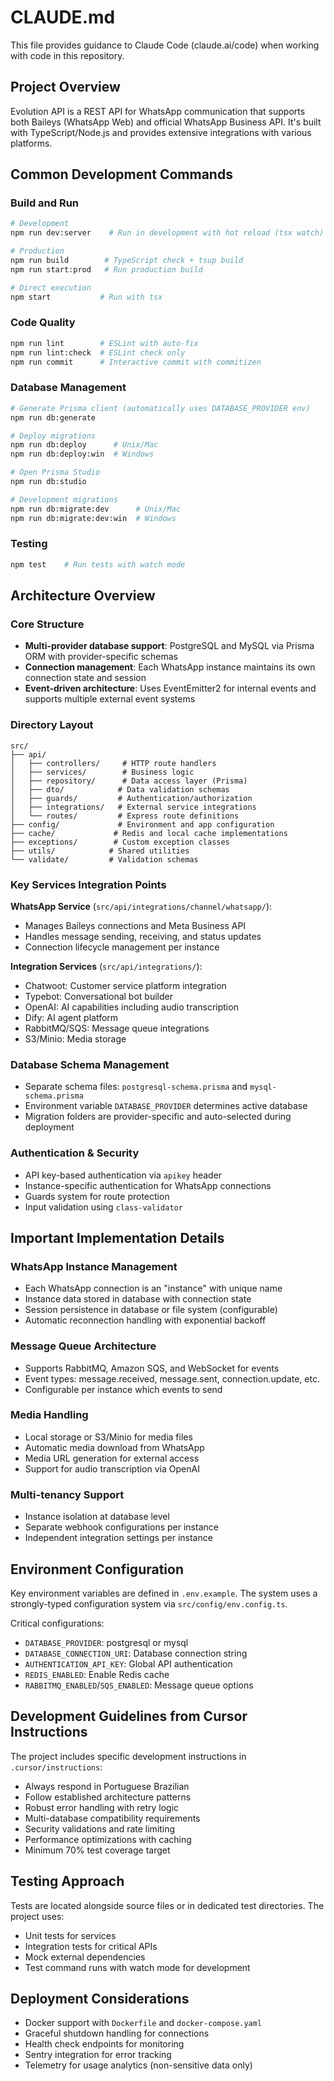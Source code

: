 # CLAUDE.md

This file provides guidance to Claude Code (claude.ai/code) when working with code in this repository.

## Project Overview

Evolution API is a REST API for WhatsApp communication that supports both Baileys (WhatsApp Web) and official WhatsApp Business API. It's built with TypeScript/Node.js and provides extensive integrations with various platforms.

## Common Development Commands

### Build and Run
```bash
# Development
npm run dev:server    # Run in development with hot reload (tsx watch)

# Production
npm run build        # TypeScript check + tsup build
npm run start:prod   # Run production build

# Direct execution
npm start           # Run with tsx
```

### Code Quality
```bash
npm run lint        # ESLint with auto-fix
npm run lint:check  # ESLint check only
npm run commit      # Interactive commit with commitizen
```

### Database Management
```bash
# Generate Prisma client (automatically uses DATABASE_PROVIDER env)
npm run db:generate

# Deploy migrations
npm run db:deploy      # Unix/Mac
npm run db:deploy:win  # Windows

# Open Prisma Studio
npm run db:studio

# Development migrations
npm run db:migrate:dev      # Unix/Mac
npm run db:migrate:dev:win  # Windows
```

### Testing
```bash
npm test    # Run tests with watch mode
```

## Architecture Overview

### Core Structure
- **Multi-provider database support**: PostgreSQL and MySQL via Prisma ORM with provider-specific schemas
- **Connection management**: Each WhatsApp instance maintains its own connection state and session
- **Event-driven architecture**: Uses EventEmitter2 for internal events and supports multiple external event systems

### Directory Layout
```
src/
├── api/
│   ├── controllers/     # HTTP route handlers
│   ├── services/        # Business logic
│   ├── repository/      # Data access layer (Prisma)
│   ├── dto/            # Data validation schemas
│   ├── guards/         # Authentication/authorization
│   ├── integrations/   # External service integrations
│   └── routes/         # Express route definitions
├── config/             # Environment and app configuration
├── cache/             # Redis and local cache implementations
├── exceptions/        # Custom exception classes
├── utils/            # Shared utilities
└── validate/         # Validation schemas
```

### Key Services Integration Points

**WhatsApp Service** (`src/api/integrations/channel/whatsapp/`):
- Manages Baileys connections and Meta Business API
- Handles message sending, receiving, and status updates
- Connection lifecycle management per instance

**Integration Services** (`src/api/integrations/`):
- Chatwoot: Customer service platform integration
- Typebot: Conversational bot builder
- OpenAI: AI capabilities including audio transcription
- Dify: AI agent platform
- RabbitMQ/SQS: Message queue integrations
- S3/Minio: Media storage

### Database Schema Management
- Separate schema files: `postgresql-schema.prisma` and `mysql-schema.prisma`
- Environment variable `DATABASE_PROVIDER` determines active database
- Migration folders are provider-specific and auto-selected during deployment

### Authentication & Security
- API key-based authentication via `apikey` header
- Instance-specific authentication for WhatsApp connections
- Guards system for route protection
- Input validation using `class-validator`

## Important Implementation Details

### WhatsApp Instance Management
- Each WhatsApp connection is an "instance" with unique name
- Instance data stored in database with connection state
- Session persistence in database or file system (configurable)
- Automatic reconnection handling with exponential backoff

### Message Queue Architecture
- Supports RabbitMQ, Amazon SQS, and WebSocket for events
- Event types: message.received, message.sent, connection.update, etc.
- Configurable per instance which events to send

### Media Handling
- Local storage or S3/Minio for media files
- Automatic media download from WhatsApp
- Media URL generation for external access
- Support for audio transcription via OpenAI

### Multi-tenancy Support
- Instance isolation at database level
- Separate webhook configurations per instance
- Independent integration settings per instance

## Environment Configuration

Key environment variables are defined in `.env.example`. The system uses a strongly-typed configuration system via `src/config/env.config.ts`.

Critical configurations:
- `DATABASE_PROVIDER`: postgresql or mysql
- `DATABASE_CONNECTION_URI`: Database connection string
- `AUTHENTICATION_API_KEY`: Global API authentication
- `REDIS_ENABLED`: Enable Redis cache
- `RABBITMQ_ENABLED`/`SQS_ENABLED`: Message queue options

## Development Guidelines from Cursor Instructions

The project includes specific development instructions in `.cursor/instructions`:
- Always respond in Portuguese Brazilian
- Follow established architecture patterns
- Robust error handling with retry logic
- Multi-database compatibility requirements
- Security validations and rate limiting
- Performance optimizations with caching
- Minimum 70% test coverage target

## Testing Approach

Tests are located alongside source files or in dedicated test directories. The project uses:
- Unit tests for services
- Integration tests for critical APIs
- Mock external dependencies
- Test command runs with watch mode for development

## Deployment Considerations

- Docker support with `Dockerfile` and `docker-compose.yaml`
- Graceful shutdown handling for connections
- Health check endpoints for monitoring
- Sentry integration for error tracking
- Telemetry for usage analytics (non-sensitive data only)